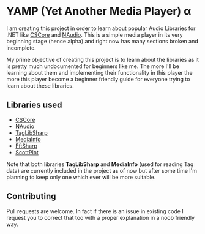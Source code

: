 # YAMP (Yet Another Media Player)  α

I am creating this project in order to learn about popular Audio Libraries for .NET like [CSCore](https://github.com/filoe/cscore) and [NAudio](https://github.com/naudio). This is a simple media player in its very beginning stage (hence alpha) and right now has many sections broken and incomplete. 

My prime objective of creating this project is to learn about the libraries as it is pretty much undocumented for beginners like me. The more I'll be learning about them and implementing their functionality in this player the more this player become a beginner friendly guide for everyone trying to learn about these libraries.
 
## Libraries used
* [CSCore](https://github.com/filoe/cscore)
* [NAudio](https://github.com/naudio)
* [TagLibSharp](https://github.com/mono/taglib-sharp)
* [MediaInfo](https://github.com/yartat/MP-MediaInfo)
* [FftSharp](https://github.com/swharden/FftSharp)
* [ScottPlot](https://github.com/ScottPlot/ScottPlot)

Note that both libraries **TagLibSharp** and **MediaInfo** (used for reading Tag data) are currently included in the project as of now but after some time I'm planning to keep only one which ever will be more suitable.

## Contributing
Pull requests are welcome. In fact if there is an issue in existing code I request you to correct that too with a proper explanation in a noob friendly way.
